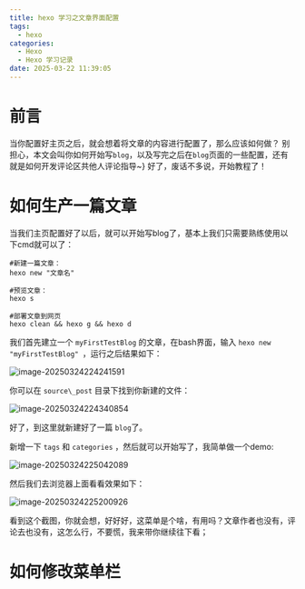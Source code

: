 ```yaml
---
title: hexo 学习之文章界面配置
tags:
  - hexo
categories:
  - Hexo
  - Hexo 学习记录
date: 2025-03-22 11:39:05
---
```


# 前言

当你配置好主页之后，就会想着将文章的内容进行配置了，那么应该如何做？
别担心，本文会叫你如何开始写`blog`，以及写完之后在`blog`页面的一些配置，还有就是如何开发评论区共他人评论指导~}
好了，废话不多说，开始教程了！



# 如何生产一篇文章

当我们主页配置好了以后，就可以开始写blog了，基本上我们只需要熟练使用以下cmd就可以了：

```
#新建一篇文章：
hexo new "文章名"

#预览文章：
hexo s

#部署文章到网页
hexo clean && hexo g && hexo d
```

我们首先建立一个 `myFirstTestBlog` 的文章，在bash界面，输入 `hexo new "myFirstTestBlog" `，运行之后结果如下：

![image-20250324224241591](https://gcore.jsdelivr.net/gh/tom-li-520/blogImage@main/Image/image-20250324224241591.png)

你可以在 `source\_post` 目录下找到你新建的文件：

![image-20250324224340854](https://gcore.jsdelivr.net/gh/tom-li-520/blogImage@main/Image/image-20250324224340854.png)

好了，到这里就新建好了一篇 `blog`了。

新增一下 `tags` 和 `categories` ，然后就可以开始写了，我简单做一个demo:

![image-20250324225042089](https://gcore.jsdelivr.net/gh/tom-li-520/blogImage@main/Image/image-20250324225042089.png)

然后我们去浏览器上面看看效果如下：

![image-20250324225200926](https://gcore.jsdelivr.net/gh/tom-li-520/blogImage@main/Image/image-20250324225200926.png)

看到这个截图，你就会想，好好好，这菜单是个啥，有用吗？文章作者也没有，评论去也没有，这怎么行，不要慌，我来带你继续往下看；

# 如何修改菜单栏






